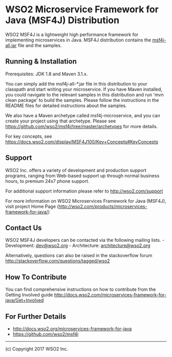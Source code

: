 # WSO2 Microservice Framework for Java (MSF4J) Distribution

WSO2 MSF4J is a lightweight high performance framework for implementing microservices in Java. MSF4J 
distribution contains the [msf4j-all.jar](../msf4j-all) file and the samples.


## Running & Installation

Prerequisites: JDK 1.8 and Maven 3.1.x.

You can simply add the msf4j-all-*.jar file in this distribution to your classpath and start writing your
microservice. If you have Maven installed, you could navigate to the relevant samples in this distribution and
run 'mvn clean package' to build the samples. Please follow the instructions in the README files for detailed
instructions about the samples.

We also have a Maven archetype called msf4j-microservice, and you can create your project using that archetype.
Please see https://github.com/wso2/msf4j/tree/master/archetypes for more details.

For key concepts, see https://docs.wso2.com/display/MSF4J100/Key+Concepts#KeyConcepts


## Support

WSO2 Inc. offers a variety of development and production support
programs, ranging from Web-based support up through normal business
hours, to premium 24x7 phone support.

For additional support information please refer to http://wso2.com/support

For more information on WSO2 Microservices Framework for Java (MSF4J),
visit project Home Page (http://wso2.com/products/microservices-framework-for-java/)


## Contact Us

WSO2 MSF4J developers can be contacted via the following mailing lists.
    - Development:  dev@wso2.org
    - Architecture: architecture@wso2.org

Alternatively, questions can also be raised in the stackoverflow forum
http://stackoverflow.com/questions/tagged/wso2


## How To Contribute

You can find comprehensive instructions on how to contribute from the Getting Involved guide
http://docs.wso2.com/microservices-framework-for-java/Get+Involved


## For Further Details

- http://docs.wso2.org/microservices-framework-for-java
- https://github.com/wso2/msf4j


---------------------------------------------------------------------------
(c) Copyright 2017 WSO2 Inc.
